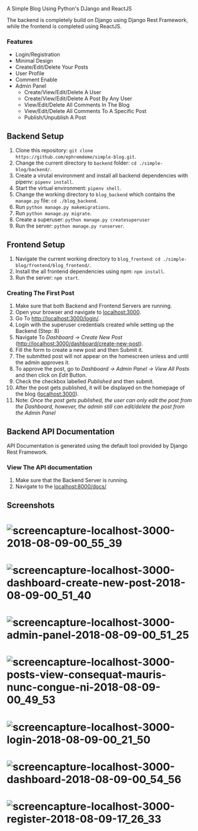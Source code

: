 A Simple Blog Using Python's DJango and ReactJS

The backend is completely build on Django using Django Rest Framework, while the frontend is completed using ReactJS.

### Features

- Login/Registration
- Minimal Design
- Create/Edit/Delete Your Posts
- User Profile
- Comment Enable
- Admin Panel
  - Create/View/Edit/Delete A User
  - Create/View/Edit/Delete A Post By Any User
  - View/Edit/Delete All Comments In The Blog
  - View/Edit/Delete All Comments To A Specific Post
  - Publish/Unpublish A Post

## Backend Setup

1. Clone this repository: `git clone https://github.com/ephremdeme/simple-blog.git`.
2. Change the current directory to `backend` folder: `cd ./simple-blog/backend/`.
3. Create a virutal environment and install all backend dependencies with pipenv: `pipenv install`.
4. Start the virtual environment: `pipenv shell`.
5. Change the working directory to `blog_backend` which contains the `manage.py` file: `cd ./blog_backend`.
6. Run `python manage.py makemigrations`.
7. Run `python manage.py migrate`.
8. Create a superuser: `python manage.py createsuperuser`
9. Run the server: `python manage.py runserver`.

## Frontend Setup

1. Navigate the current working directory to `blog_frontend`: `cd ./simple-blog/frontend/blog_frontend/`.
2. Install the all frontend dependencies using npm: `npm install`.
3. Run the server: `npm start`.

### Creating The First Post

1. Make sure that both Backend and Frontend Servers are running.
2. Open your browser and navigate to [localhost:3000](localhost:3000).
3. Go To [http://localhost:3000/login/](http://localhost:3000/login/).
4. Login with the superuser credentials created while setting up the Backend (Step: 8)
5. Navigate To _Dashboard -> Create New Post_ ([http://localhost:3000/dashboard/create-new-post](http://localhost:3000/dashboard/create-new-post)).
6. Fill the form to create a new post and then Submit it.
7. The submitted post will not appear on the homescreen unless and until the admin approves it.
8. To approve the post, go to _Dashboard -> Admin Panel -> View All Posts_ and then click on _Edit_ Button.
9. Check the checkbox labelled _Published_ and then submit.
10. After the post gets published, it will be displayed on the homepage of the blog ([localhost:3000](localhost:3000)).
11. Note: _Once the post gets published, the user can only edit the post from the Dashboard, however, the admin still can edit/delete the post from the Admin Panel_

## Backend API Documentation

API Documentation is generated using the default tool provided by Django Rest Framework.

### View The API documentation

1. Make sure that the Backend Server is running.
2. Navigate to the [localhost:8000/docs/](localhost:8000/docs/)

## Screenshots

# ![screencapture-localhost-3000-2018-08-09-00_55_39](https://user-images.githubusercontent.com/29149191/43859744-2d0d54d6-9b6f-11e8-9bc9-c9f3a81c66af.png)

# ![screencapture-localhost-3000-dashboard-create-new-post-2018-08-09-00_51_40](https://user-images.githubusercontent.com/29149191/43859585-ac2a47b6-9b6e-11e8-8ec3-86aaa4d51bfe.png)

# ![screencapture-localhost-3000-admin-panel-2018-08-09-00_51_25](https://user-images.githubusercontent.com/29149191/43859586-ac6b43ce-9b6e-11e8-993d-1f6c0b29ef2a.png)

# ![screencapture-localhost-3000-posts-view-consequat-mauris-nunc-congue-ni-2018-08-09-00_49_53](https://user-images.githubusercontent.com/29149191/43859587-acacdbfe-9b6e-11e8-8d99-835f4e18dfbc.png)

# ![screencapture-localhost-3000-login-2018-08-09-00_21_50](https://user-images.githubusercontent.com/29149191/43859588-aced0602-9b6e-11e8-9b6a-317ac39cf0ff.png)

# ![screencapture-localhost-3000-dashboard-2018-08-09-00_54_56](https://user-images.githubusercontent.com/29149191/43859745-2d61b030-9b6f-11e8-9c49-90e08c054647.png)

# ![screencapture-localhost-3000-register-2018-08-09-17_26_33](https://user-images.githubusercontent.com/29149191/43897437-9ae18b46-9bf9-11e8-8a20-ad5c5c628963.png)
